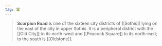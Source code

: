 ```yaml
---
tag: 🛣️
---
```

> **Scorpion Road** is one of the sixteen city districts of [[Sothis]] lying on the east of the city in upper Sothis. It is a peripheral district with the [[Old City]] to its north-west and [[Peacock Square]] to its north-east; to the south is [[Oldstone]].









